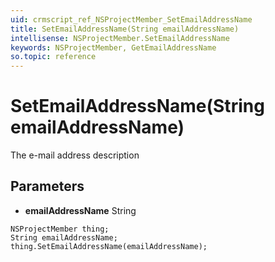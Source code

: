 ```yaml
---
uid: crmscript_ref_NSProjectMember_SetEmailAddressName
title: SetEmailAddressName(String emailAddressName)
intellisense: NSProjectMember.SetEmailAddressName
keywords: NSProjectMember, GetEmailAddressName
so.topic: reference
---
```


# SetEmailAddressName(String emailAddressName)

The e-mail address description

## Parameters

* **emailAddressName** String

```crmscript
NSProjectMember thing;
String emailAddressName;
thing.SetEmailAddressName(emailAddressName);
```

